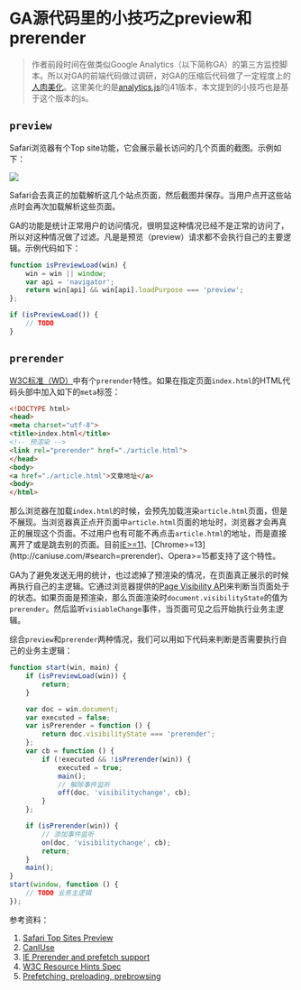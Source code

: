 GA源代码里的小技巧之preview和prerender
===

> 作者前段时间在做类似Google Analytics（以下简称GA）的第三方监控脚本。所以对GA的前端代码做过调研，对GA的压缩后代码做了一定程度上的[人肉美化](https://gist.github.com/zmmbreeze/ddb4b3a619187b923dc2c009b4323a42)。这里美化的是[analytics.js](https://www.google-analytics.com/analytics.js)的j41版本，本文提到的小技巧也是基于这个版本的js。

## `preview`

Safari浏览器有个Top site功能，它会展示最长访问的几个页面的截图。示例如下：

![](https://cloud.githubusercontent.com/assets/249872/18608514/e796690e-7d1d-11e6-9206-7fd3aa2c0ee8.png)

Safari会去真正的加载解析这几个站点页面，然后截图并保存。当用户点开这些站点时会再次加载解析这些页面。

GA的功能是统计正常用户的访问情况，很明显这种情况已经不是正常的访问了，所以对这种情况做了过滤。凡是是预览（preview）请求都不会执行自己的主要逻辑。示例代码如下：

```javascript
function isPreviewLoad(win) {
    win = win || window;
    var api = 'navigator';
    return win[api] && win[api].loadPurpose === 'preview';
};

if (isPreviewLoad()) {
    // TODO
}
```

## `prerender`

[W3C标准（WD）](https://www.w3.org/TR/resource-hints/#introduction)中有个`prerender`特性。如果在指定页面`index.html`的HTML代码头部中加入如下的`meta`标签：

```html
<!DOCTYPE html>
<head>
<meta charset="utf-8">
<title>index.html</title>
<!-- 预渲染 -->
<link rel="prerender" href="./article.html">
</head>
<body>
<a href="./article.html">文章地址</a>
<body>
</html>
```

那么浏览器在加载`index.html`的时候，会预先加载渲染`article.html`页面，但是不展现。当浏览器真正点开页面中`article.html`页面的地址时，浏览器才会再真正的展现这个页面。不过用户也有可能不再点击`article.html`的地址，而是直接离开了或是跳去别的页面。目前[IE>=11](https://msdn.microsoft.com/en-us/library/dn265039(v=vs.85).aspx)、[Chrome>=13](http://caniuse.com/#search=prerender)、Opera>=15都支持了这个特性。

GA为了避免发送无用的统计，也过滤掉了预渲染的情况，在页面真正展示的时候再执行自己的主逻辑。它通过浏览器提供的[Page Visibility API](http://www.w3.org/TR/page-visibility/)来判断当页面处于的状态。如果页面是预渲染，那么页面渲染时`document.visibilityState`的值为`prerender`。然后监听`visiableChange`事件，当页面可见之后开始执行业务主逻辑。

综合`preview`和`prerender`两种情况，我们可以用如下代码来判断是否需要执行自己的业务主逻辑：

```javascript
function start(win, main) {
    if (isPreviewLoad(win)) {
        return;
    }

    var doc = win.document;
    var executed = false;
    var isPrerender = function () {
        return doc.visibilityState === 'prerender';
    };
    var cb = function () {
        if (!executed && !isPrerender(win)) {
            executed = true;
            main();
            // 解除事件监听
            off(doc, 'visibilitychange', cb);
        }
    };

    if (isPrerender(win)) {
        // 添加事件监听
        on(doc, 'visibilitychange', cb);
        return;
    }
    main();
}
start(window, function () {
    // TODO 业务主逻辑
});
```


参考资料：

1. [Safari Top Sites Preview](http://stackoverflow.com/a/11081104)
1. [CanIUse](http://caniuse.com/#search=prerender)
2. [IE Prerender and prefetch support](https://msdn.microsoft.com/en-us/library/dn265039(v=vs.85).aspx)
3. [W3C Resource Hints Spec](https://www.w3.org/TR/resource-hints/#introduction)
4. [Prefetching, preloading, prebrowsing](https://css-tricks.com/prefetching-preloading-prebrowsing/)
